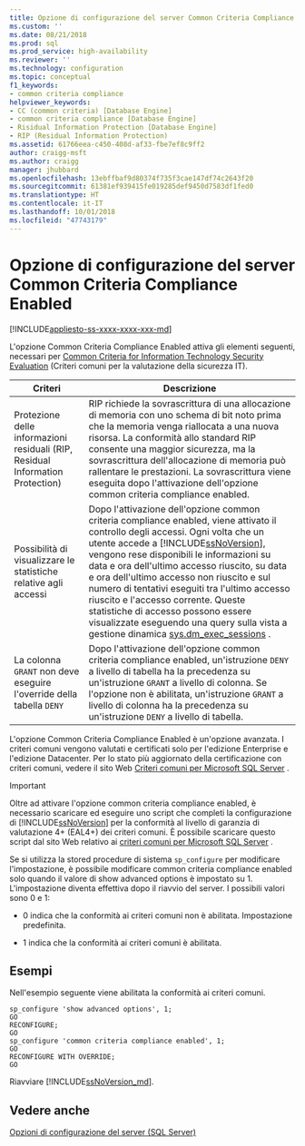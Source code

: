 ```yaml
---
title: Opzione di configurazione del server Common Criteria Compliance Enabled | Microsoft Docs
ms.custom: ''
ms.date: 08/21/2018
ms.prod: sql
ms.prod_service: high-availability
ms.reviewer: ''
ms.technology: configuration
ms.topic: conceptual
f1_keywords:
- common criteria compliance
helpviewer_keywords:
- CC (common criteria) [Database Engine]
- common criteria compliance [Database Engine]
- Risidual Information Protection [Database Engine]
- RIP (Residual Information Protection)
ms.assetid: 61766eea-c450-408d-af33-fbe7ef8c9ff2
author: craigg-msft
ms.author: craigg
manager: jhubbard
ms.openlocfilehash: 13ebffbaf9d80374f735f3cae147df74c2643f20
ms.sourcegitcommit: 61381ef939415fe019285def9450d7583df1fed0
ms.translationtype: HT
ms.contentlocale: it-IT
ms.lasthandoff: 10/01/2018
ms.locfileid: "47743179"
---
```

# <a name="common-criteria-compliance-enabled-server-configuration"></a>Opzione di configurazione del server Common Criteria Compliance Enabled
[!INCLUDE[appliesto-ss-xxxx-xxxx-xxx-md](../../includes/appliesto-ss-xxxx-xxxx-xxx-md.md)]

L'opzione Common Criteria Compliance Enabled attiva gli elementi seguenti, necessari per [Common Criteria for Information Technology Security Evaluation](https://www.commoncriteriaportal.org/) (Criteri comuni per la valutazione della sicurezza IT).  
  
|Criteri|Descrizione|  
|--------------|-----------------|  
|Protezione delle informazioni residuali (RIP, Residual Information Protection)|RIP richiede la sovrascrittura di una allocazione di memoria con uno schema di bit noto prima che la memoria venga riallocata a una nuova risorsa. La conformità allo standard RIP consente una maggior sicurezza, ma la sovrascrittura dell'allocazione di memoria può rallentare le prestazioni. La sovrascrittura viene eseguita dopo l'attivazione dell'opzione common criteria compliance enabled.|  
|Possibilità di visualizzare le statistiche relative agli accessi|Dopo l'attivazione dell'opzione common criteria compliance enabled, viene attivato il controllo degli accessi. Ogni volta che un utente accede a [!INCLUDE[ssNoVersion](../../includes/ssnoversion-md.md)], vengono rese disponibili le informazioni su data e ora dell'ultimo accesso riuscito, su data e ora dell'ultimo accesso non riuscito e sul numero di tentativi eseguiti tra l'ultimo accesso riuscito e l'accesso corrente. Queste statistiche di accesso possono essere visualizzate eseguendo una query sulla vista a gestione dinamica [sys.dm_exec_sessions](../../relational-databases/system-dynamic-management-views/sys-dm-exec-sessions-transact-sql.md) .|  
|La colonna `GRANT` non deve eseguire l'override della tabella `DENY`|Dopo l'attivazione dell'opzione common criteria compliance enabled, un'istruzione `DENY` a livello di tabella ha la precedenza su un'istruzione `GRANT` a livello di colonna. Se l'opzione non è abilitata, un'istruzione `GRANT` a livello di colonna ha la precedenza su un'istruzione `DENY` a livello di tabella.|  
  
 L'opzione Common Criteria Compliance Enabled è un'opzione avanzata. I criteri comuni vengono valutati e certificati solo per l'edizione Enterprise e l'edizione Datacenter. Per lo stato più aggiornato della certificazione con criteri comuni, vedere il sito Web [Criteri comuni per Microsoft SQL Server](http://go.microsoft.com/fwlink/?LinkId=616319) .  
  
> [!IMPORTANT]  
>  Oltre ad attivare l'opzione common criteria compliance enabled, è necessario scaricare ed eseguire uno script che completi la configurazione di [!INCLUDE[ssNoVersion](../../includes/ssnoversion-md.md)] per la conformità al livello di garanzia di valutazione 4+ (EAL4+) dei criteri comuni. È possibile scaricare questo script dal sito Web relativo ai [criteri comuni per Microsoft SQL Server](http://go.microsoft.com/fwlink/?LinkId=616319) .  
  
 Se si utilizza la stored procedure di sistema `sp_configure` per modificare l'impostazione, è possibile modificare common criteria compliance enabled solo quando il valore di show advanced options è impostato su 1. L'impostazione diventa effettiva dopo il riavvio del server. I possibili valori sono 0 e 1:  
  
-   0 indica che la conformità ai criteri comuni non è abilitata. Impostazione predefinita.  
  
-   1 indica che la conformità ai criteri comuni è abilitata.  
  
## <a name="examples"></a>Esempi  
 Nell'esempio seguente viene abilitata la conformità ai criteri comuni.  
  
```  
sp_configure 'show advanced options', 1;  
GO  
RECONFIGURE;  
GO  
sp_configure 'common criteria compliance enabled', 1;  
GO  
RECONFIGURE WITH OVERRIDE; 
GO  
```  

Riavviare [!INCLUDE[ssNoVersion_md](../../includes/ssnoversion-md.md)].
  
## <a name="see-also"></a>Vedere anche  
 [Opzioni di configurazione del server &#40;SQL Server&#41;](../../database-engine/configure-windows/server-configuration-options-sql-server.md)

